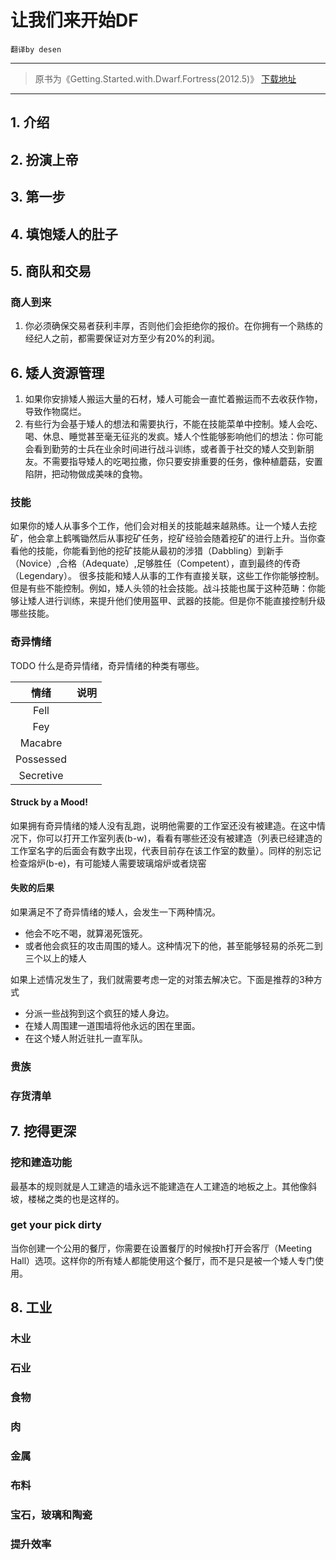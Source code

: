 # 让我们来开始DF 
`翻译by desen`

----

> 原书为《Getting.Started.with.Dwarf.Fortress(2012.5)》
> [下载地址]()
> 
-----

## 1. 介绍
## 2. 扮演上帝
## 3. 第一步
## 4. 填饱矮人的肚子
## 5. 商队和交易

### 商人到来
1. 你必须确保交易者获利丰厚，否则他们会拒绝你的报价。在你拥有一个熟练的经纪人之前，都需要保证对方至少有20%的利润。

## 6. 矮人资源管理
1. 如果你安排矮人搬运大量的石材，矮人可能会一直忙着搬运而不去收获作物，导致作物腐烂。
2. 有些行为会基于矮人的想法和需要执行，不能在技能菜单中控制。矮人会吃、喝、休息、睡觉甚至毫无征兆的发疯。矮人个性能够影响他们的想法：你可能会看到勤劳的士兵在业余时间进行战斗训练，或者善于社交的矮人交到新朋友。不需要指导矮人的吃喝拉撒，你只要安排重要的任务，像种植蘑菇，安置陷阱，把动物做成美味的食物。

### 技能
如果你的矮人从事多个工作，他们会对相关的技能越来越熟练。让一个矮人去挖矿，他会拿上鹤嘴锄然后从事挖矿任务，挖矿经验会随着挖矿的进行上升。当你查看他的技能，你能看到他的挖矿技能从最初的涉猎（Dabbling）到新手（Novice）,合格（Adequate）,足够胜任（Competent），直到最终的传奇（Legendary）。
很多技能和矮人从事的工作有直接关联，这些工作你能够控制。但是有些不能控制。例如，矮人头领的社会技能。战斗技能也属于这种范畴：你能够让矮人进行训练，来提升他们使用盔甲、武器的技能。但是你不能直接控制升级哪些技能。

### 奇异情绪
TODO 什么是奇异情绪，奇异情绪的种类有哪些。

|情绪|说明|
|:---:|:---|
|Fell||
|Fey||
|Macabre||
|Possessed||
|Secretive||

#### Struck by a Mood!
如果拥有奇异情绪的矮人没有乱跑，说明他需要的工作室还没有被建造。在这中情况下，你可以打开工作室列表(b-w)，看看有哪些还没有被建造（列表已经建造的工作室名字的后面会有数字出现，代表目前存在该工作室的数量）。同样的别忘记检查熔炉(b-e)，有可能矮人需要玻璃熔炉或者烧窑

#### 失败的后果
如果满足不了奇异情绪的矮人，会发生一下两种情况。
- 他会不吃不喝，就算渴死饿死。
- 或者他会疯狂的攻击周围的矮人。这种情况下的他，甚至能够轻易的杀死二到三个以上的矮人

如果上述情况发生了，我们就需要考虑一定的对策去解决它。下面是推荐的3种方式
- 分派一些战狗到这个疯狂的矮人身边。
- 在矮人周围建一道围墙将他永远的困在里面。
- 在这个矮人附近驻扎一直军队。


### 贵族

### 存货清单

## 7. 挖得更深

### 挖和建造功能
最基本的规则就是人工建造的墙永远不能建造在人工建造的地板之上。其他像斜坡，楼梯之类的也是这样的。

### get your pick dirty
当你创建一个公用的餐厅，你需要在设置餐厅的时候按h打开会客厅（Meeting Hall）选项。这样你的所有矮人都能使用这个餐厅，而不是只是被一个矮人专门使用。


## 8. 工业

### 木业
###	石业
### 食物
### 肉
### 金属
### 布料
### 宝石，玻璃和陶瓷
### 提升效率